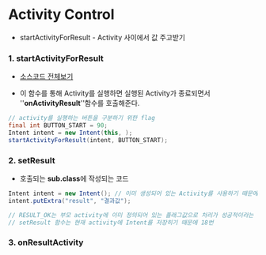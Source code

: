 # Activity Control

- startActivityForResult - Activity 사이에서 값 주고받기

### 1. startActivityForResult

- [소스코드 전체보기](https://goo.gl/XuOG5m)


- 이 함수를 통해 Activity를 실행하면 실행된 Activity가 종료되면서 ''**onActivityResult**''함수를 호출해준다. 

```java
// activity를 실행하는 버튼을 구분하기 위한 flag
final int BUTTON_START = 90;
Intent intent = new Intent(this, );
startActivityForResult(intent, BUTTON_START);
```

### 2. setResult

- 호출되는 **sub.class**에 작성되는 코드

```java
Intent intent = new Intent(); // 이미 생성되어 있는 Activity를 사용하기 때문에 Context를 필요로하지 않음
intent.putExtra("result", "결과값");

// RESULT_OK는 부모 activity에 이미 정의되어 있는 플래그값으로 처리가 성공적이라는 것을 의미
// setResult 함수는 현재 activity에 Intent를 저장히기 때문에 18번
```

### 3. onResultActivity

```

```



